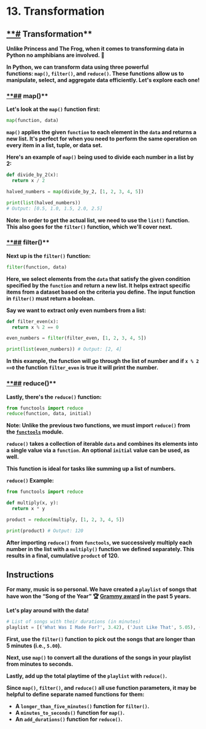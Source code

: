 # 13. Transformation

## [**#](https://www.codedex.io/intermediate-python/13-grammys#transformation) Transformation**

**Unlike Princess and The Frog, when it comes to transforming data in Python no amphibians are involved. 🐸**

**In Python, we can transform data using three powerful functions: `map()`, `filter()`, and `reduce()`. These functions allow us to manipulate, select, and aggregate data efficiently. Let's explore each one!**

### [**##](https://www.codedex.io/intermediate-python/13-grammys#map) map()**

**Let's look at the `map()` function first:**

```python
map(function, data)

```

**`map()` applies the given `function` to each element in the `data` and returns a new list. It's perfect for when you need to perform the same operation on every item in a list, tuple, or data set.**

**Here's an example of `map()` being used to divide each number in a list by 2:**

```python
def divide_by_2(x):
  return x / 2

halved_numbers = map(divide_by_2, [1, 2, 3, 4, 5])

print(list(halved_numbers))
# Output: [0.5, 1.0, 1.5, 2.0, 2.5]

```

**Note: In order to get the actual list, we need to use the `list()` function. This also goes for the `filter()` function, which we'll cover next.**

### [**##](https://www.codedex.io/intermediate-python/13-grammys#filter) filter()**

**Next up is the `filter()` function:**

```python
filter(function, data)

```

**Here, we select elements from the `data` that satisfy the given condition specified by the `function` and return a new list. It helps extract specific items from a dataset based on the criteria you define. The input function in `filter()` must return a boolean.**

**Say we want to extract only even numbers from a list:**

```python
def filter_even(x):
  return x % 2 == 0

even_numbers = filter(filter_even, [1, 2, 3, 4, 5])

print(list(even_numbers)) # Output: [2, 4]

```

**In this example, the function will go through the list of number and if `x % 2 ==0` the function `filter_even` is true it will print the number.**

### [**##](https://www.codedex.io/intermediate-python/13-grammys#reduce) reduce()**

**Lastly, there's the `reduce()` function:**

```python
from functools import reduce
reduce(function, data, initial)

```

**Note: Unlike the previous two functions, we must import `reduce()` from the [`functools`](https://docs.python.org/3/library/functools.html) module.**

**`reduce()` takes a collection of iterable `data` and combines its elements into a single value via a `function`. An optional `initial` value can be used, as well.**

**This function is ideal for tasks like summing up a list of numbers.**

**`reduce()` Example:**

```python
from functools import reduce

def multiply(x, y):
  return x * y

product = reduce(multiply, [1, 2, 3, 4, 5])

print(product) # Output: 120

```

**After importing `reduce()` from `functools`, we successively multiply each number in the list with a `multiply()` function we defined separately. This results in a final, cumulative `product` of 120.**

## **Instructions**

**For many, music is so personal. We have created a `playlist` of songs that have won the “Song of the Year” 🏆 [Grammy award](https://en.wikipedia.org/wiki/Grammy_Awards) in the past 5 years.**

**Let's play around with the data!**

```python
# List of songs with their durations (in minutes)
playlist = [('What Was I Made For?', 3.42), ('Just Like That', 5.05), ('Song 3', 6.55), ('Leave The Door Open', 4.02), ('I Can\'t Breath', 4.47), ('Bad Guy', 3.14)]

```

**First, use the `filter()` function to pick out the songs that are longer than 5 minutes (i.e., `5.00`).**

**Next, use `map()` to convert all the durations of the songs in your playlist from minutes to seconds.**

**Lastly, add up the total playtime of the `playlist` with `reduce()`.**

**Since `map()`, `filter()`, and `reduce()` all use function parameters, it may be helpful to define separate named functions for them:**

- **A `longer_than_five_minutes()` function for `filter()`.**
- **A `minutes_to_seconds()` function for `map()`.**
- **An `add_durations()` function for `reduce()`.**